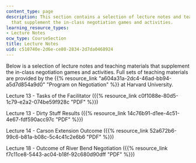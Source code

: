 ```yaml
---
content_type: page
description: This section contains a selection of lecture notes and teaching materials
  that supplement the in-class negotiation games and activities.
learning_resource_types:
- Lecture Notes
ocw_type: CourseSection
title: Lecture Notes
uid: c510740e-2d6e-ce80-2834-2d7da0468924
---
```


Below is a selection of lecture notes and teaching materials that supplement the in-class negotiation games and activities. Full sets of teaching materials are provided by the {{% resource_link "a604a31a-2dc4-46ad-bb94-a5d7d854a9d0" "Program on Negotiation" %}} at Harvard University.

Lecture 13 - Tasks of the Facilitator ({{% resource_link c0f1088e-80d5-1c79-e2a2-074be59f928c "PDF" %}})

Lecture 13 - Dirty Stuff Results ({{% resource_link 14c76b91-d1ee-4c51-4e67-fdf590acc97c "PDF" %}})

Lecture 14 - Carson Extension Outcome ({{% resource_link 52a672b6-99c6-b81a-b08c-5c4c41c2e6b6 "PDF" %}})

Lecture 18 - Outcome of River Bend Negotiation ({{% resource_link f7c11ce8-5443-ac04-b18f-92c680d90dff "PDF" %}})